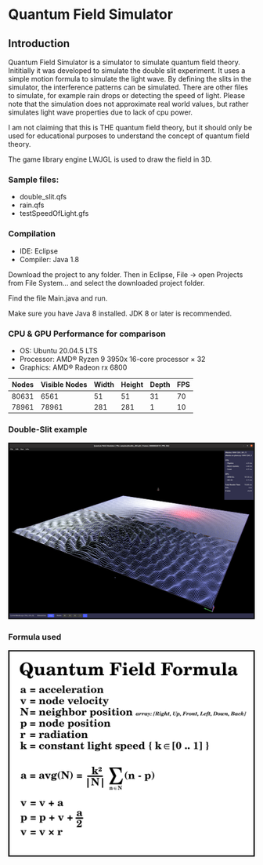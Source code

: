# Quantum Field Simulator

## Introduction
Quantum Field Simulator is a simulator to simulate quantum field theory.
Inititially it was developed to simulate the double slit experiment.
It uses a simple motion formula to simulate the light wave.
By defining the slits in the simulator, the interference patterns can be simulated.
There are other files to simulate, for example rain drops or detecting the speed of light.
Please note that the simulation does not approximate real world values, but rather simulates light wave properties due to lack of cpu power.

I am not claiming that this is THE quantum field theory, but it should only be used for educational purposes to understand the concept of quantum field theory.

<p>The game library engine LWJGL is used to draw the field in 3D.</p>

### Sample files:
* double_slit.qfs
* rain.qfs
* testSpeedOfLight.gfs

### Compilation
* IDE: Eclipse
* Compiler: Java 1.8

<p>Download the project to any folder. Then in Eclipse, File -> open Projects from File System... and select the downloaded project folder.</p>
<p>Find the file Main.java and run.</p>
<p>Make sure you have Java 8 installed. JDK 8 or later is recommended.</p>

### CPU & GPU Performance for comparison
* OS: Ubuntu 20.04.5 LTS
* Processor: AMD® Ryzen 9 3950x 16-core processor × 32 
* Graphics: AMD® Radeon rx 6800

| Nodes    | Visible Nodes | Width | Height | Depth | FPS |
|----------|---------------|-------|--------|-------|-----|
| 80631    | 6561          | 51    | 51     | 31    | 70  |
| 78961    | 78961         | 281   | 281    | 1     | 10  |

### Double-Slit example
<img src="https://raw.githubusercontent.com/dqnguyen59/QuantumFieldSimulator/main/images/double_slit.png">

### Formula used
<img src="https://raw.githubusercontent.com/dqnguyen59/QuantumFieldSimulator/main/images/qfs_formula.png">
